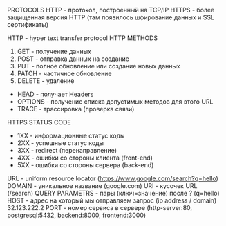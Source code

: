 PROTOCOLS
HTTP - протокол, построенный на TCP/IP
HTTPS - более защищенная версия HTTP (там появилось шфирование данных и SSL сертификаты)


HTTP - hyper text transfer protocol
HTTP METHODS

1) GET - получение данных
2) POST - отправка данных на создание
3) PUT - полное обновление или создание новых данных
4) PATCH - частичное обновление
5) DELETE - удаление

- HEAD - получает Headers
- OPTIONS - получение списка допустимых методов для этого URL
- TRACE - трассировка (проверка связи)

HTTPS STATUS CODE
- 1XX - информационные статус коды
- 2XX - успешные статус коды
- 3XX - redirect (перенаправление)
- 4XX - ошибки со стороны клиента (front-end)
- 5XX - ошибки со стороны сервера (back-end)

URL - uniform resource locator (https://www.google.com/search?q=hello)
DOMAIN - уникальное название (google.com)
URI - кусочек URL (/search)
QUERY PARAMETRS - пары (ключ=значение) после ? (q=hello)
HOST - адрес на который мы отправляем запрос (ip address / domain) 32.123.222.2
PORT - номер сервиса в сервере (http-server:80, postgresql:5432, backend:8000, frontend:3000)
